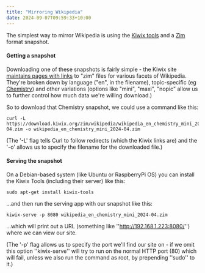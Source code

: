 ```yaml
---
title: "Mirroring Wikipedia"
date: 2024-09-07T09:59:33+10:00
---
```


The simplest way to mirror Wikipedia is using the [Kiwix tools](https://kiwix.org/) and a [Zim](https://en.wikipedia.org/wiki/ZIM_(file_format)) format snapshot.

#### Getting a snapshot

Downloading one of these snapshots is fairly simple - the Kiwix site [maintains pages with links](https://download.kiwix.org/zim/wikipedia/) to "zim" files for various facets of Wikipedia. They're broken down by language ("en", in the filename), topic-specific (eg [Chemistry](https://download.kiwix.org/zim/wikipedia/wikipedia_en_chemistry_mini_2024-04.zim)) and other variations (options like "mini", "maxi", "nopic" allow us to further control how much data we're willing download.)

So to download that Chemistry snapshot, we could use a command like this:

```
curl -L https://download.kiwix.org/zim/wikipedia/wikipedia_en_chemistry_mini_2024-04.zim -o wikipedia_en_chemistry_mini_2024-04.zim
```

(The '-L' flag tells Curl to follow redirects (which the Kiwix links are) and the '-o' allows us to specify the filename for the downloaded file.)

#### Serving the snapshot

On a Debian-based system (like Ubuntu or RaspberryPi OS) you can install the Kiwix Tools (including their server) like this:

```
sudo apt-get install kiwix-tools
```

...and then run the serving app with our snapshot like this:

```
kiwix-serve -p 8080 wikipedia_en_chemistry_mini_2024-04.zim
```

...which will print out a URL (something like ''http://192.168.1.223:8080/'') where we can view our site.

(The '-p' flag allows us to specify the port we'll find our site on - if we omit this option ''kiwix-serve'' will try to run on the normal HTTP port (80) which will fail, unless we also run the command as root, by prepending ''sudo'' to it.)
